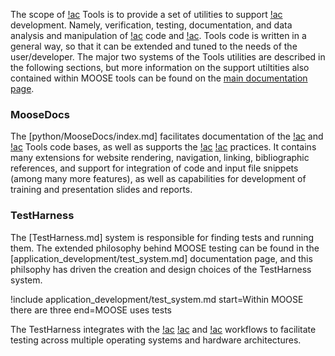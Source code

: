 The scope of [!ac](MOOSE) Tools is to provide a set of utilities to support [!ac](MOOSE) development.
Namely, verification, testing, documentation, and data analysis and manipulation of [!ac](MOOSE) code
and [!ac](I/O). Tools code is written in a general way, so that it can be extended and tuned to the
needs of the user/developer. The major two systems of the Tools utilities are described in the following
sections, but more information on the support utiltities also contained within MOOSE tools can be
found on the [main documentation page](python/index.md).

### MooseDocs

The [python/MooseDocs/index.md] facilitates documentation of the [!ac](MOOSE) and [!ac](MOOSE) Tools code
bases, as well as supports the [!ac](MOOSE) [!ac](SQA) practices. It contains many extensions for website
rendering, navigation, linking, bibliographic references, and support for integration of code and input
file snippets (among many more features), as well as capabilities for development of training and
presentation slides and reports.

### TestHarness

The [TestHarness.md] system is responsible for finding tests and running them. The extended
philosophy behind MOOSE testing can be found in the [application_development/test_system.md]
documentation page,  and this philsophy has driven the creation and design choices of the TestHarness
system.

!include application_development/test_system.md start=Within MOOSE there are three end=MOOSE uses tests

The TestHarness integrates with the [!ac](MOOSE) [!ac](CI) and [!ac](CD) workflows to facilitate testing
across multiple operating systems and hardware architectures.

